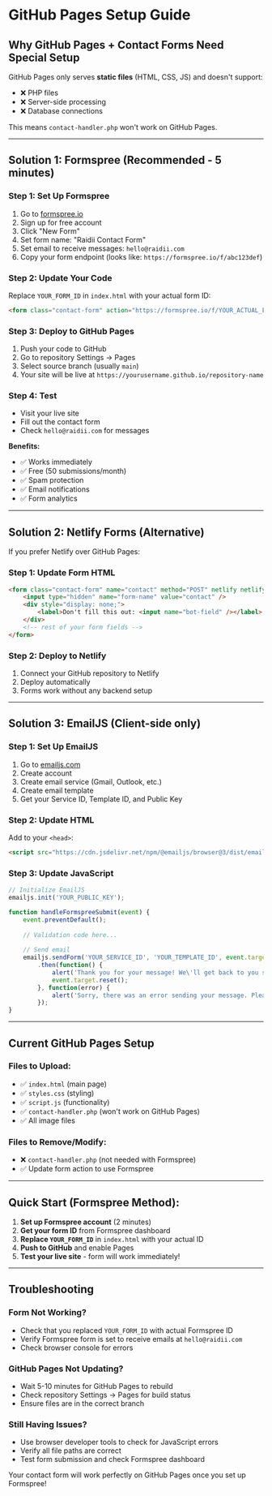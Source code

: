 # GitHub Pages Setup Guide

## Why GitHub Pages + Contact Forms Need Special Setup

GitHub Pages only serves **static files** (HTML, CSS, JS) and doesn't support:
- ❌ PHP files
- ❌ Server-side processing
- ❌ Database connections

This means `contact-handler.php` won't work on GitHub Pages.

---

## Solution 1: Formspree (Recommended - 5 minutes)

### Step 1: Set Up Formspree
1. Go to [formspree.io](https://formspree.io)
2. Sign up for free account
3. Click "New Form"
4. Set form name: "Raidii Contact Form"
5. Set email to receive messages: `hello@raidii.com`
6. Copy your form endpoint (looks like: `https://formspree.io/f/abc123def`)

### Step 2: Update Your Code
Replace `YOUR_FORM_ID` in `index.html` with your actual form ID:

```html
<form class="contact-form" action="https://formspree.io/f/YOUR_ACTUAL_FORM_ID" method="POST" onsubmit="handleFormspreeSubmit(event)">
```

### Step 3: Deploy to GitHub Pages
1. Push your code to GitHub
2. Go to repository Settings → Pages
3. Select source branch (usually `main`)
4. Your site will be live at `https://yourusername.github.io/repository-name`

### Step 4: Test
- Visit your live site
- Fill out the contact form
- Check `hello@raidii.com` for messages

**Benefits:**
- ✅ Works immediately
- ✅ Free (50 submissions/month)
- ✅ Spam protection
- ✅ Email notifications
- ✅ Form analytics

---

## Solution 2: Netlify Forms (Alternative)

If you prefer Netlify over GitHub Pages:

### Step 1: Update Form HTML
```html
<form class="contact-form" name="contact" method="POST" netlify netlify-honeypot="bot-field" onsubmit="handleFormspreeSubmit(event)">
    <input type="hidden" name="form-name" value="contact" />
    <div style="display: none;">
        <label>Don't fill this out: <input name="bot-field" /></label>
    </div>
    <!-- rest of your form fields -->
</form>
```

### Step 2: Deploy to Netlify
1. Connect your GitHub repository to Netlify
2. Deploy automatically
3. Forms work without any backend setup

---

## Solution 3: EmailJS (Client-side only)

### Step 1: Set Up EmailJS
1. Go to [emailjs.com](https://emailjs.com)
2. Create account
3. Create email service (Gmail, Outlook, etc.)
4. Create email template
5. Get your Service ID, Template ID, and Public Key

### Step 2: Update HTML
Add to your `<head>`:
```html
<script src="https://cdn.jsdelivr.net/npm/@emailjs/browser@3/dist/email.min.js"></script>
```

### Step 3: Update JavaScript
```javascript
// Initialize EmailJS
emailjs.init('YOUR_PUBLIC_KEY');

function handleFormspreeSubmit(event) {
    event.preventDefault();
    
    // Validation code here...
    
    // Send email
    emailjs.sendForm('YOUR_SERVICE_ID', 'YOUR_TEMPLATE_ID', event.target)
        .then(function() {
            alert('Thank you for your message! We\'ll get back to you soon.');
            event.target.reset();
        }, function(error) {
            alert('Sorry, there was an error sending your message. Please try again.');
        });
}
```

---

## Current GitHub Pages Setup

### Files to Upload:
- ✅ `index.html` (main page)
- ✅ `styles.css` (styling)
- ✅ `script.js` (functionality)
- ✅ `contact-handler.php` (won't work on GitHub Pages)
- ✅ All image files

### Files to Remove/Modify:
- ❌ `contact-handler.php` (not needed with Formspree)
- ✅ Update form action to use Formspree

---

## Quick Start (Formspree Method):

1. **Set up Formspree account** (2 minutes)
2. **Get your form ID** from Formspree dashboard
3. **Replace `YOUR_FORM_ID`** in `index.html` with your actual ID
4. **Push to GitHub** and enable Pages
5. **Test your live site** - form will work immediately!

---

## Troubleshooting

### Form Not Working?
- Check that you replaced `YOUR_FORM_ID` with actual Formspree ID
- Verify Formspree form is set to receive emails at `hello@raidii.com`
- Check browser console for errors

### GitHub Pages Not Updating?
- Wait 5-10 minutes for GitHub Pages to rebuild
- Check repository Settings → Pages for build status
- Ensure files are in the correct branch

### Still Having Issues?
- Use browser developer tools to check for JavaScript errors
- Verify all file paths are correct
- Test form submission and check Formspree dashboard

Your contact form will work perfectly on GitHub Pages once you set up Formspree!
